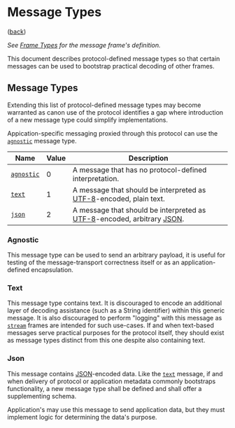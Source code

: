 <!--
    =====================================
    generator=datazen
    version=1.7.9
    hash=e3d409cf75bfab5224276387d52279ee
    =====================================
-->

# Message Types

([back](../README.md#documentation))

*See [Frame Types](message.md#message) for the message frame's
definition.*

This document describes protocol-defined message types so that certain
messages can be used to bootstrap practical decoding of other frames.

## Message Types

Extending this list of protocol-defined message types may become warranted as
canon use of the protocol identifies a gap where introduction of a new message
type could simplify implementations.

Appication-specific messaging proxied through this protocol can use the
[`agnostic`](#agnostic) message type.

Name | Value | Description
-----|-------|------------
[`agnostic`](#agnostic) | 0 | A message that has no protocol-defined interpretation.
[`text`](#text) | 1 | A message that should be interpreted as [UTF-8](https://en.wikipedia.org/wiki/UTF-8)-encoded, plain text.
[`json`](#json) | 2 | A message that should be interpreted as [UTF-8](https://en.wikipedia.org/wiki/UTF-8)-encoded, arbitrary [JSON](https://www.json.org/json-en.html).

### Agnostic

This message type can be used to send an arbitrary payload, it is useful
for testing of the message-transport correctness itself or as an
application-defined encapsulation.


### Text

This message type contains text. It is discouraged to encode an additional
layer of decoding assistance (such as a String identifier) within this
generic message. It is also discouraged to perform "logging" with this
message as [`stream`](message.md#stream) frames are intended for such
use-cases. If and when text-based messages serve practical purposes for
the protocol itself, they should exist as message types distinct from this
one despite also containing text.


### Json

This message contains [JSON](https://www.json.org/json-en.html)-encoded
data. Like the [`text`](message_type.md#text) message, if and when delivery
of protocol or application metadata commonly bootstraps functionality, a
new message type shall be defined and shall offer a supplementing schema.

Application's may use this message to send application data, but they must
implement logic for determining the data's purpose.
